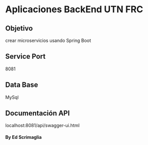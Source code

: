 # Aplicaciones BackEnd UTN FRC

## Objetivo 
crear microservicios usando Spring Boot

## Service Port
8081

## Data Base
MySql

## Documentación API
localhost:8081/api/swagger-ui.html

#### By Ed Scrimaglia